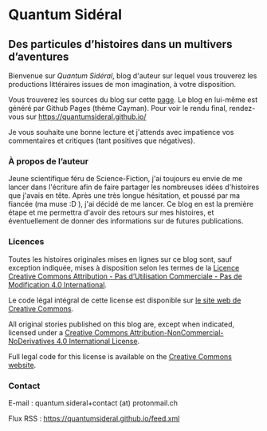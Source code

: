 # Quantum Sidéral

## Des particules d’histoires dans un multivers d’aventures

Bienvenue sur *Quantum Sidéral*, blog d'auteur sur lequel vous trouverez les productions littéraires issues de mon imagination, à votre disposition. 

Vous trouverez les sources du blog sur cette [page](https://github.com/quantumsideral/quantumsideral.github.io). Le blog en lui-même est généré par Github Pages (thème Cayman). Pour voir le rendu final, rendez-vous sur https://quantumsideral.github.io/

Je vous souhaite une bonne lecture et j'attends avec impatience vos commentaires et critiques (tant positives que négatives). 

### À propos de l’auteur

Jeune scientifique féru de Science-Fiction, j'ai toujours eu envie de me lancer dans l'écriture afin de faire partager les nombreuses idées d'histoires que j'avais en tête. Après une très longue hésitation, et poussé par ma fiancée (ma muse :D ), j'ai décidé de me lancer. Ce blog en est la première étape et me permettra d'avoir des retours sur mes histoires, et éventuellement de donner des informations sur de futures publications. 

### Licences

Toutes les histoires originales mises en lignes sur ce blog sont, sauf exception indiquée, mises à disposition selon les termes de la [Licence Creative Commons Attribution - Pas d’Utilisation Commerciale - Pas de Modification 4.0 International](http://creativecommons.org/licenses/by-nc-nd/4.0/).

Le code légal intégral de cette license est disponible sur [le site web de Creative Commons](https://creativecommons.org/licenses/by-nc-nd/4.0/legalcode.fr).

All original stories published on this blog are, except when indicated, licensed under a [Creative Commons Attribution-NonCommercial-NoDerivatives 4.0 International License](http://creativecommons.org/licenses/by-nc-nd/4.0/).

Full legal code for this license is available on the [Creative Commons website](https://creativecommons.org/licenses/by-nc-nd/4.0/legalcode).

### Contact

E-mail : quantum.sideral+contact (at) protonmail.ch

Flux RSS : https://quantumsideral.github.io/feed.xml
